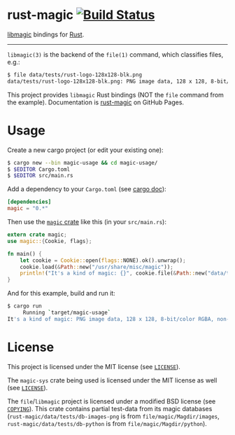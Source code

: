 rust-magic [![Build Status](https://travis-ci.org/robo9k/rust-magic.svg?branch=master)](https://travis-ci.org/robo9k/rust-magic)
==========

[libmagic](http://darwinsys.com/file/) bindings for [Rust](http://www.rust-lang.org/).

---

`libmagic(3)` is the backend of the `file(1)` command, which classifies files, e.g.:

```sh
$ file data/tests/rust-logo-128x128-blk.png
data/tests/rust-logo-128x128-blk.png: PNG image data, 128 x 128, 8-bit/color RGBA, non-interlaced
```

This project provides `libmagic` Rust bindings (NOT the `file` command from the example).
Documentation is [rust-magic](https://robo9k.github.io/rust-magic/magic/) on GitHub Pages.


# Usage

Create a new cargo project (or edit your existing one):

```sh
$ cargo new --bin magic-usage && cd magic-usage/
$ $EDITOR Cargo.toml
$ $EDITOR src/main.rs
```

Add a dependency to your `Cargo.toml` (see [cargo doc](http://doc.crates.io/guide.html#adding-dependencies)):

```toml
[dependencies]
magic = "0.*"
```

Then use the [`magic` crate](https://crates.io/crates/magic) like this (in your `src/main.rs`):

```rust
extern crate magic;
use magic::{Cookie, flags};

fn main() {
    let cookie = Cookie::open(flags::NONE).ok().unwrap();
    cookie.load(&Path::new("/usr/share/misc/magic"));
    println!("It's a kind of magic: {}", cookie.file(&Path::new("data/tests/rust-logo-128x128-blk.png")).ok().unwrap());
}
```

And for this example, build and run it:

```sh
$ cargo run
     Running `target/magic-usage`
It's a kind of magic: PNG image data, 128 x 128, 8-bit/color RGBA, non-interlaced
```

# License

This project is licensed under the MIT license (see [`LICENSE`](https://github.com/robo9k/rust-magic/blob/master/LICENSE)).

The `magic-sys` crate being used is licensed under the MIT license as well (see [`LICENSE`](https://github.com/robo9k/rust-magic-sys/blob/master/LICENSE)).

The `file`/`libmagic` project is licensed under a modified BSD license (see [`COPYING`](https://github.com/file/file/blob/master/COPYING)).
This crate contains partial test-data from its magic databases (`rust-magic/data/tests/db-images-png` is from `file/magic/Magdir/images`, `rust-magic/data/tests/db-python` is from `file/magic/Magdir/python`).
